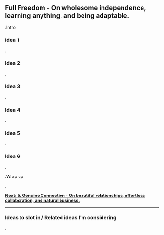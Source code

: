 ## Full Freedom - On wholesome independence, learning anything, and being adaptable.

.Intro

### Idea 1

.

### Idea 2

.

### Idea 3

.

### Idea 4

.

### Idea 5

.

### Idea 6

.

.Wrap up

.

[**Next: 5. Genuine Connection - On beautiful relationships, effortless collaboration, and natural business.**](https://skillofliving.com/5)


****

### Ideas to slot in / Related ideas I'm considering

.




